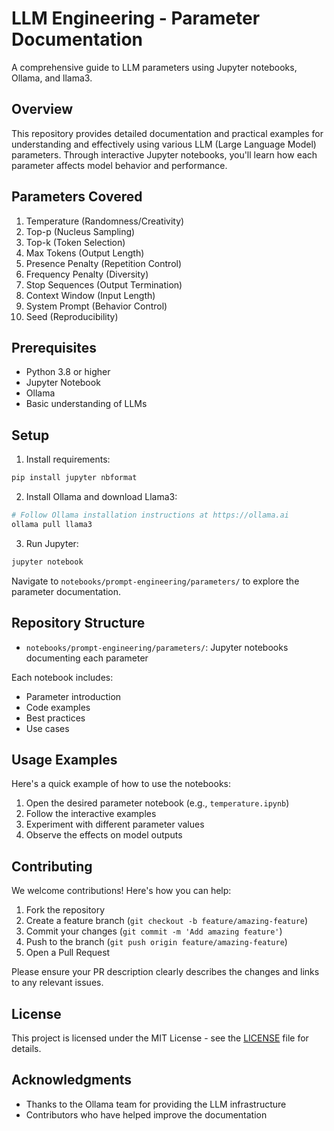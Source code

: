 # LLM Engineering - Parameter Documentation

A comprehensive guide to LLM parameters using Jupyter notebooks, Ollama, and llama3.

## Overview

This repository provides detailed documentation and practical examples for understanding and effectively using various LLM (Large Language Model) parameters. Through interactive Jupyter notebooks, you'll learn how each parameter affects model behavior and performance.

## Parameters Covered

1. Temperature (Randomness/Creativity)
2. Top-p (Nucleus Sampling)
3. Top-k (Token Selection)
4. Max Tokens (Output Length)
5. Presence Penalty (Repetition Control)
6. Frequency Penalty (Diversity)
7. Stop Sequences (Output Termination)
8. Context Window (Input Length)
9. System Prompt (Behavior Control)
10. Seed (Reproducibility)

## Prerequisites

- Python 3.8 or higher
- Jupyter Notebook
- Ollama
- Basic understanding of LLMs

## Setup

1. Install requirements:
```bash
pip install jupyter nbformat
```

2. Install Ollama and download Llama3:
```bash
# Follow Ollama installation instructions at https://ollama.ai
ollama pull llama3
```

3. Run Jupyter:
```bash
jupyter notebook
```

Navigate to `notebooks/prompt-engineering/parameters/` to explore the parameter documentation.

## Repository Structure

- `notebooks/prompt-engineering/parameters/`: Jupyter notebooks documenting each parameter

Each notebook includes:
- Parameter introduction
- Code examples
- Best practices
- Use cases

## Usage Examples

Here's a quick example of how to use the notebooks:

1. Open the desired parameter notebook (e.g., `temperature.ipynb`)
2. Follow the interactive examples
3. Experiment with different parameter values
4. Observe the effects on model outputs

## Contributing

We welcome contributions! Here's how you can help:

1. Fork the repository
2. Create a feature branch (`git checkout -b feature/amazing-feature`)
3. Commit your changes (`git commit -m 'Add amazing feature'`)
4. Push to the branch (`git push origin feature/amazing-feature`)
5. Open a Pull Request

Please ensure your PR description clearly describes the changes and links to any relevant issues.

## License

This project is licensed under the MIT License - see the [LICENSE](LICENSE) file for details.

## Acknowledgments

- Thanks to the Ollama team for providing the LLM infrastructure
- Contributors who have helped improve the documentation
